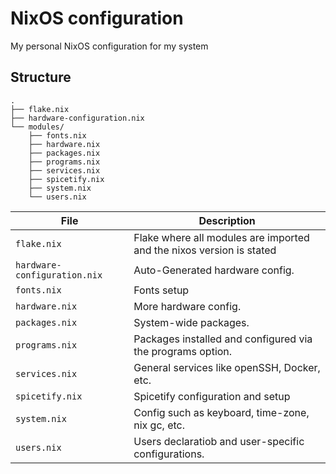 # NixOS configuration
My personal NixOS configuration for my system


## Structure
```
.
├── flake.nix
├── hardware-configuration.nix
└── modules/
    ├── fonts.nix
    ├── hardware.nix
    ├── packages.nix
    ├── programs.nix
    ├── services.nix
    ├── spicetify.nix
    ├── system.nix
    └── users.nix
```

| File                           | Description                                                                  |
|--------------------------------|------------------------------------------------------------------------------|
| `flake.nix        `            | Flake where all modules are imported and the nixos version is stated         |
| `hardware-configuration.nix`   | Auto-Generated hardware config.                                              |
| `fonts.nix`                    | Fonts setup                                                                  |
| `hardware.nix`                 | More hardware config.                                                        |
| `packages.nix`                 | System-wide packages.                                                        |
| `programs.nix`                 | Packages installed and configured via the programs option.                   |
| `services.nix`                 | General services like openSSH, Docker, etc.                                  |
| `spicetify.nix`                | Spicetify configuration and setup                                            |
| `system.nix`                   | Config such as keyboard, time-zone, nix gc, etc.                             |
| `users.nix`                    | Users declaratiob and user-specific configurations.                          |

